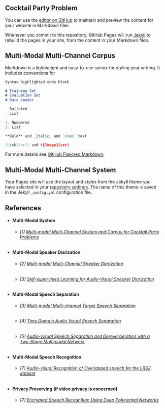 ## Cocktail Party Problem

You can use the [editor on GitHub](https://github.com/ZhangAustin/cocktail_party/edit/master/README.md) to maintain and preview the content for your website in Markdown files.

Whenever you commit to this repository, GitHub Pages will run [Jekyll](https://jekyllrb.com/) to rebuild the pages in your site, from the content in your Markdown files.

## Multi-Modal Multi-Channel Corpus  

Markdown is a lightweight and easy-to-use syntax for styling your writing. It includes conventions for

```markdown
Syntax highlighted code block

# Training Set
# Evaluation Set
# Data Loader

- Bulleted
- List

1. Numbered
2. List

**Bold** and _Italic_ and `Code` text

[Link](url) and ![Image](src)
```

For more details see [GitHub Flavored Markdown](https://guides.github.com/features/mastering-markdown/).

## Multi-Modal Multi-Channel System

Your Pages site will use the layout and styles from the Jekyll theme you have selected in your [repository settings](https://github.com/ZhangAustin/cocktail_party/settings). The name of this theme is saved in the Jekyll `_config.yml` configuration file.

## References

* #### Multi-Modal System
  *  ###### [1] [Multi-modal Multi-Channel System and Corpus for Cocktail Party Problems]()

* #### Multi-Modal Speaker Diarization
  *  ###### [2] [Multi-modal Multi-Channel Speaker Diarization]()
  *  ###### [3] [Self-supervised Learning for Audio-Visual Speaker Diarization](https://arxiv.org/abs/2002.05314)

* #### Multi-Modal Speech Separation
  *  ###### [3] [Multi-modal Multi-channel Target Speech Separation](https://arxiv.org/abs/2003.07032)
  *  ###### [4] [Time Domain Audio Visual Speech Separation](https://arxiv.org/abs/1904.03760)
  *  ###### [5] [Audio-Visual Speech Separation and Dereverberation with a Two-Stage Multimodal Network](https://arxiv.org/abs/1909.07352)

* #### Multi-Modal Speech Recognition
  *  ###### [7] [Audio-visual Recognition of Overlapped speech for the LRS2 dataset](https://arxiv.org/abs/2001.01656.pdf)

* #### Privacy Preserving (if video privacy is concerned)
  *  ###### [7] [Encrypted Speech Recognition Using Deep Polynomial Networks](https://arxiv.org/abs/1905.05605)

